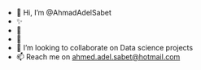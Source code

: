 - 👋 Hi, I’m @AhmadAdelSabet
- :sparkles:  
- 👀 
- 🌱 
- 💞️ I’m looking to collaborate on Data science projects
- 📫 Reach me on ahmed.adel.sabet@hotmail.com

<!---
AhmadAdelSabet/AhmadAdelSabet is a ✨ special ✨ repository because its `README.md` (this file) appears on your GitHub profile.
You can click the Preview link to take a look at your changes.
--->

